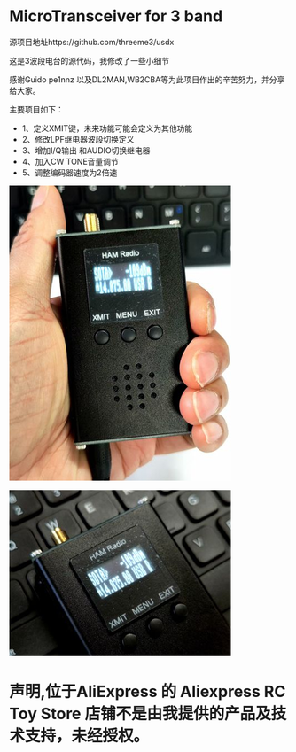 # MicroTransceiver for 3 band

源项目地址https://github.com/threeme3/usdx

这是3波段电台的源代码，我修改了一些小细节

感谢Guido pe1nnz 以及DL2MAN,WB2CBA等为此项目作出的辛苦努力，并分享给大家。


主要项目如下：
+ 1、定义XMIT键，未来功能可能会定义为其他功能
+ 2、修改LPF继电器波段切换定义
+ 3、增加I/Q输出 和AUDIO切换继电器
+ 4、加入CW TONE音量调节
+ 5、调整编码器速度为2倍速

![手持照片](https://github.com/bg6jji/MicroTransceiver/blob/main/Photo/%E6%89%8B%E6%8C%81.jpg)

![特写照片](https://github.com/bg6jji/MicroTransceiver/blob/main/Photo/%E7%89%B9%E5%86%99.jpg)


# 声明,位于AliExpress 的 Aliexpress RC Toy Store 店铺不是由我提供的产品及技术支持，未经授权。
